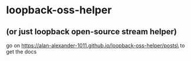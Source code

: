 # loopback-oss-helper
## (or just loopback open-source stream helper)

go on https://alan-alexander-1011.github.io/loopback-oss-helper/posts\
to get the docs